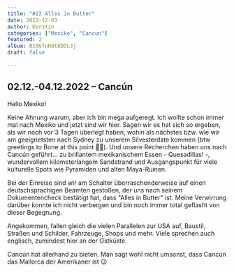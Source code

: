```yaml
---
title: "#22 Alles in Butter"
date: 2022-12-03
author: Kerstin
categories: ["Mexiko", "Cancun"]
featured: 2
album: B19GfnH8t8DDLJj
draft: false

---
```


## 02.12.-04.12.2022 – Cancún

Hello Mexiko! 

Keine Ahnung warum, aber ich bin mega aufgeregt. Ich wollte schon immer mal nach Mexiko und jetzt sind wir hier. Sagen wir es hat sich so ergeben, als wir noch vor 3 Tagen überlegt haben, wohin als nächstes bzw. wie wir am geeignetsten nach Sydney zu unserem Silvesterdate kommen (btw greetings to Bone at this point 🤘🏻). Und unsere Recherchen haben uns nach Cancún geführt... zu brillantem mexikanischem Essen - Quesadillas! -, wundervollem kilometerlangem Sandstrand und Ausgangspunkt für viele kulturelle Spots wie Pyramiden und alten Maya-Ruinen.

Bei der Einreise sind wir am Schalter überraschenderweise auf einen deutschsprachigen Beamten gestoßen, der uns nach seinem Dokumentencheck bestätigt hat, dass "Alles in Butter" ist. Meine Verwirrung darüber konnte ich nicht verbergen und bin noch immer total geflasht von dieser Begegnung.

Angekommen, fallen gleich die vielen Parallelen zur USA auf, Baustil, Straßen und Schilder, Fahrzeuge, Shops und mehr. Viele sprechen auch englisch, zumindest hier an der Ostküste.

Cancún hat allerhand zu bieten. Man sagt wohl nicht umsonst, dass Cancún das Mallorca der Amerikaner ist 😉
